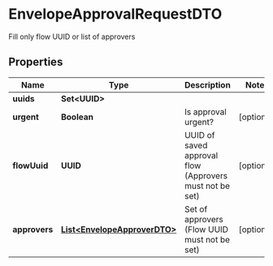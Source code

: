 

# EnvelopeApprovalRequestDTO

Fill only flow UUID or list of approvers

## Properties

| Name | Type | Description | Notes |
|------------ | ------------- | ------------- | -------------|
|**uuids** | **Set&lt;UUID&gt;** |  |  |
|**urgent** | **Boolean** | Is approval urgent? |  [optional] |
|**flowUuid** | **UUID** | UUID of saved approval flow (Approvers must not be set) |  [optional] |
|**approvers** | [**List&lt;EnvelopeApproverDTO&gt;**](EnvelopeApproverDTO.md) | Set of approvers (Flow UUID must not be set) |  [optional] |



